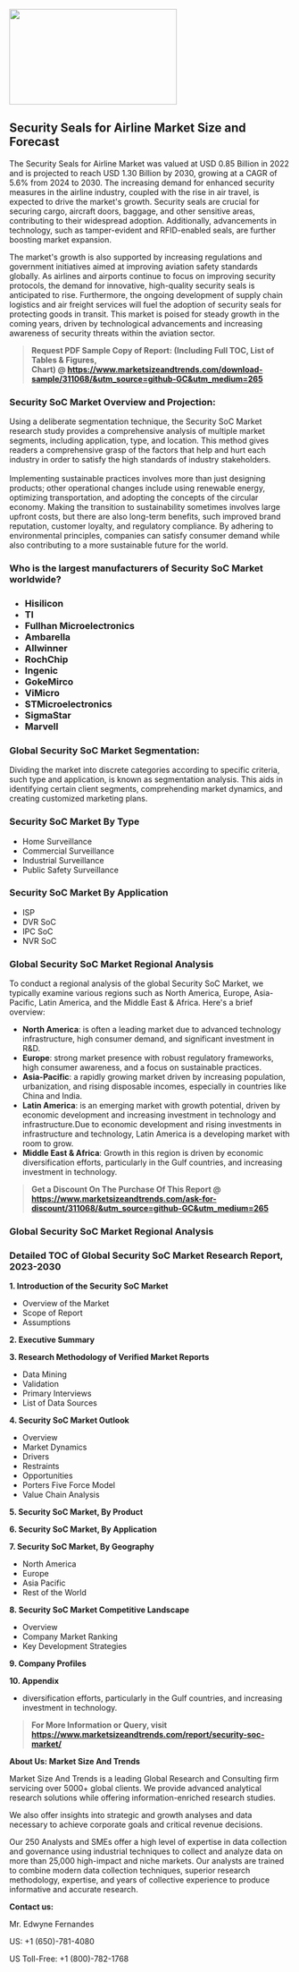 <p><img class="alignnone size-medium wp-image-20088" src="https://ffe5etoiles.com/wp-content/uploads/2024/12/MST1-300x171.png" alt="" width="300" height="171" /></p><h2>Security Seals for Airline Market Size and Forecast</h2><p>The Security Seals for Airline Market was valued at USD 0.85 Billion in 2022 and is projected to reach USD 1.30 Billion by 2030, growing at a CAGR of 5.6% from 2024 to 2030. The increasing demand for enhanced security measures in the airline industry, coupled with the rise in air travel, is expected to drive the market's growth. Security seals are crucial for securing cargo, aircraft doors, baggage, and other sensitive areas, contributing to their widespread adoption. Additionally, advancements in technology, such as tamper-evident and RFID-enabled seals, are further boosting market expansion.</p><p>The market's growth is also supported by increasing regulations and government initiatives aimed at improving aviation safety standards globally. As airlines and airports continue to focus on improving security protocols, the demand for innovative, high-quality security seals is anticipated to rise. Furthermore, the ongoing development of supply chain logistics and air freight services will fuel the adoption of security seals for protecting goods in transit. This market is poised for steady growth in the coming years, driven by technological advancements and increasing awareness of security threats within the aviation sector.</p></p><blockquote id="" class=""><strong>Request PDF Sample Copy of Report: (Including Full TOC, List of Tables &amp; Figures, Chart)&nbsp;@&nbsp;<strong><a href="https://www.marketsizeandtrends.com/download-sample/311068/&utm_source=github-GC&utm_medium=265" target="_blank">https://www.marketsizeandtrends.com/download-sample/311068/&utm_source=github-GC&utm_medium=265</a></strong></strong></blockquote><h3 id="" class="">Security SoC Market&nbsp;Overview and Projection:</h3><p id="" class="">Using a deliberate segmentation technique, the Security SoC Market research study provides a comprehensive analysis of multiple market segments, including application, type, and location. This method gives readers a comprehensive grasp of the factors that help and hurt each industry in order to satisfy the high standards of industry stakeholders. <br /> <br />Implementing sustainable practices involves more than just designing products; other operational changes include using renewable energy, optimizing transportation, and adopting the concepts of the circular economy. Making the transition to sustainability sometimes involves large upfront costs, but there are also long-term benefits, such improved brand reputation, customer loyalty, and regulatory compliance. By adhering to environmental principles, companies can satisfy consumer demand while also contributing to a more sustainable future for the world.</p><h3 id="" class="">Who is the largest manufacturers of&nbsp;Security SoC Market worldwide?</h3><h3 class=""><p><ul><li>Hisilicon </li><li> TI </li><li> Fullhan Microelectronics </li><li> Ambarella </li><li> Allwinner </li><li> RochChip </li><li> Ingenic </li><li> GokeMirco </li><li> ViMicro </li><li> STMicroelectronics </li><li> SigmaStar </li><li> Marvell</li></ul></p></h3><h3 id="" class="">Global&nbsp;Security SoC Market Segmentation:</h3><p id="" class="">Dividing the market into discrete categories according to specific criteria, such type and application, is known as segmentation analysis. This aids in identifying certain client segments, comprehending market dynamics, and creating customized marketing plans.</p><h3 id="" class="">Security SoC Market&nbsp;By Type</h3><p><p><ul><li>Home Surveillance</li><li> Commercial Surveillance</li><li> Industrial Surveillance</li><li> Public Safety Surveillance</p></li></ul></p></p><h3 id="" class="">Security SoC Market&nbsp;By Application</h3><p class=""><p><ul><li>ISP</li><li> DVR SoC</li><li> IPC SoC</li><li> NVR SoC</li></ul></p></p><h3 id="" class="">Global Security SoC Market Regional Analysis</h3><p id="" class="">To conduct a regional analysis of the global Security SoC Market, we typically examine various regions such as North America, Europe, Asia-Pacific, Latin America, and the Middle East &amp; Africa. Here's a brief overview:</p><ul><li><strong>North America</strong>: is often a leading market due to advanced technology infrastructure, high consumer demand, and significant investment in R&amp;D.</li><li><strong>Europe</strong>: strong market presence with robust regulatory frameworks, high consumer awareness, and a focus on sustainable practices.</li><li><strong>Asia-Pacific</strong>: a rapidly growing market driven by increasing population, urbanization, and rising disposable incomes, especially in countries like China and India.</li><li><strong>Latin America</strong>: is an emerging market with growth potential, driven by economic development and increasing investment in technology and infrastructure.Due to economic development and rising investments in infrastructure and technology, Latin America is a developing market with room to grow.</li><li><strong>Middle East &amp; Africa</strong>: Growth in this region is driven by economic diversification efforts, particularly in the Gulf countries, and increasing investment in technology.</li></ul><blockquote id="" class=""><strong>Get a Discount On The Purchase Of This Report @ <strong><a href="https://www.marketsizeandtrends.com/ask-for-discount/311068/&utm_source=github-GC&utm_medium=265" target="_blank">https://www.marketsizeandtrends.com/ask-for-discount/311068/&utm_source=github-GC&utm_medium=265</a></strong></strong></blockquote><h3 id="" class="">Global Security SoC Market Regional Analysis</h3><h3 id="" class="">Detailed TOC of Global Security SoC Market Research Report, 2023-2030</h3><p id="" class=""><strong>1. Introduction of the Security SoC Market</strong></p><ul><li>Overview of the Market</li><li>Scope of Report</li><li>Assumptions</li></ul><p id="" class=""><strong>2. Executive Summary</strong></p><p id="" class=""><strong>3. Research Methodology of Verified Market Reports</strong></p><ul><li>Data Mining</li><li>Validation</li><li>Primary Interviews</li><li>List of Data Sources</li></ul><p id="" class=""><strong>4. Security SoC Market Outlook</strong></p><ul><li>Overview</li><li>Market Dynamics</li><li>Drivers</li><li>Restraints</li><li>Opportunities</li><li>Porters Five Force Model</li><li>Value Chain Analysis</li></ul><p id="" class=""><strong>5. Security SoC Market, By Product</strong></p><p id="" class=""><strong>6. Security SoC Market, By Application</strong></p><p id="" class=""><strong>7. Security SoC Market, By Geography</strong></p><ul><li>North America</li><li>Europe</li><li>Asia Pacific</li><li>Rest of the World</li></ul><p id="" class=""><strong>8. Security SoC Market Competitive Landscape</strong></p><ul><li>Overview</li><li>Company Market Ranking</li><li>Key Development Strategies</li></ul><p id="" class=""><strong>9. Company Profiles</strong></p><p id="" class=""><strong>10. Appendix</strong></p><ul><li>diversification efforts, particularly in the Gulf countries, and increasing investment in technology.</li></ul><blockquote id="" class=""><strong>For More Information or Query, visit <strong><strong><a href="https://www.marketsizeandtrends.com/report/security-soc-market/" target="_blank">https://www.marketsizeandtrends.com/report/security-soc-market/</a></strong></strong></strong></blockquote><p id="" class=""><strong>About Us: Market Size And Trends</strong></p><p id="" class="">Market Size And Trends is a leading Global Research and Consulting firm servicing over 5000+ global clients. We provide advanced analytical research solutions while offering information-enriched research studies.</p><p id="" class="">We also offer insights into strategic and growth analyses and data necessary to achieve corporate goals and critical revenue decisions.</p><p id="" class="">Our 250 Analysts and SMEs offer a high level of expertise in data collection and governance using industrial techniques to collect and analyze data on more than 25,000 high-impact and niche markets. Our analysts are trained to combine modern data collection techniques, superior research methodology, expertise, and years of collective experience to produce informative and accurate research.</p><p id="" class=""><strong>Contact us:</strong></p><p id="" class="">Mr. Edwyne Fernandes</p><p id="" class="">US: +1 (650)-781-4080</p><p id="" class="">US Toll-Free: +1 (800)-782-1768</p>

